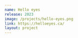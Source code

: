 ```yaml
---
name: Hello eyes
release: 2023
image: /projects/hello-eyes.png
link: https://helloeyes.ca/
layout: project
---
```

